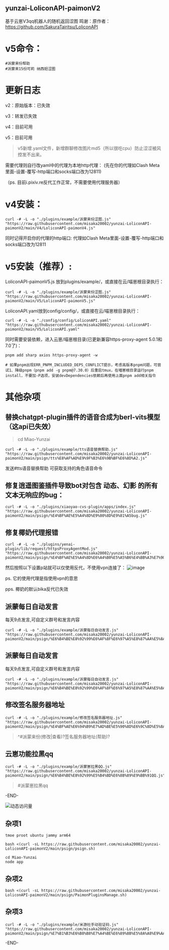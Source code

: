 ## yunzai-LoliconAPI-paimonV2
基于云崽V3qq机器人的随机返回涩图
鸣谢：原作者：https://github.com/SakuraTairitsu/LoliconAPI


# v5命令：
```
#派蒙来份帮助
#派蒙来15份可莉 纳西妲涩图
```

# 更新日志

v2：原始版本：已失效

v3：转发已失效

v4：目前可用

v5：目前可用
> v5新增.yaml文件，新增群聊修改图片md5（所以很吃cpu）防止涩涩被风控发不出来。

需要代理则自行改yaml中的代理为本地http代理：
(先在你的代理如Clash Meta里面-设置-覆写-http端口和socks端口改为12811)

（ps. 目前i.pixiv.re反代工作正常，不需要使用代理服务器）

# v4安装：

```
curl -# -L -o "./plugins/example/派蒙来份涩图.js" "https://raw.githubusercontent.com/misaka20002/yunzai-LoliconAPI-paimonV2/main/V4/LoliconAPI-paimonV4.js"
```
同时记得开启你的代理的http端口: 
代理如Clash Meta里面-设置-覆写-http端口和socks端口改为12811

# v5安装（推荐）:

LoliconAPI-paimonV5.js 放到plugins/example/，或直接在云/喵崽根目录执行：
```
curl -# -L -o "./plugins/example/派蒙来份涩图.js" "https://raw.githubusercontent.com/misaka20002/yunzai-LoliconAPI-paimonV2/main/V5/LoliconAPI-paimonV5.js"
```
LoliconAPI.yaml放到config/config/，或直接在云/喵崽根目录执行：
```
curl -# -L -o "./config/config/LoliconAPI.yaml" "https://raw.githubusercontent.com/misaka20002/yunzai-LoliconAPI-paimonV2/main/V5/LoliconAPI.yaml"
```

同时需要安装依赖，进入云崽/喵崽根目录(已更新兼容https-proxy-agent 5.0.1和7.0了)：
```
pnpm add sharp axios https-proxy-agent -w

# 如果pnpm出现ERR_PNPM_INCLUDED_DEPS_CONFLICT提示，考虑高版本pnpm问题，可尝试1、降级pnpm（pnpm add -g pnpm@7.30.0）后重启tmux，在喵崽根目录运行pnpm install，不要加-P选项，安装devDependencies依赖后再使用上面pnpm add相关指令
```


# 其他杂项

## 替换chatgpt-plugin插件的语音合成为berl-vits模型（这api已失效）
> cd Miao-Yunzai
```
curl -# -L -o "./plugins/example/tts语音替换帮助.js" "https://raw.githubusercontent.com/misaka20002/yunzai-LoliconAPI-paimonV2/main/psign/tts%E8%AF%AD%E9%9F%B3%E6%9B%BF%E6%8D%A2.js"
```
发送#tts语音替换帮助 可获取支持的角色语音命令

## 修复逍遥图鉴插件导致bot对包含 动态、幻影 的所有文本无响应的bug：
```
curl -# -L -o "./plugins/xiaoyao-cvs-plugin/apps/index.js" "https://raw.githubusercontent.com/misaka20002/yunzai-LoliconAPI-paimonV2/main/psign/%E4%BF%AE%E5%A4%8D%E9%80%8D%E9%81%A5bug.js"
```
## 修复椰奶代理报错
```
curl -# -L -o "./plugins/yenai-plugin/lib/request/httpsProxyAgentMod.js" "https://raw.githubusercontent.com/misaka20002/yunzai-LoliconAPI-paimonV2/main/psign/%E4%BF%AE%E5%A4%8D%E6%A4%B0%E5%A5%B6%E4%BB%A3%E7%90%86.js"
```
然后按照以下设置p站就可以仅使用反代，不使用vpn连接了：
![image](https://github.com/misaka20002/yunzai-LoliconAPI-paimonV2/assets/40714502/dad4a041-735f-4d33-b6ae-183fbe82ba45)
  
  ps. 它的使用代理是指使用vpn的意思
  
  pps. 椰奶的默认bika反代已失效

## 派蒙每日自动发言
每天9点发言,可自定义群号和发言内容
```
curl -# -L -o "./plugins/example/派蒙每日自动发言.js" "https://raw.githubusercontent.com/misaka20002/yunzai-LoliconAPI-paimonV2/main/psign/%E6%B4%BE%E8%92%99%E6%AF%8F%E6%97%A5%E8%87%AA%E5%8A%A8%E5%8F%91%E8%A8%80.js"
```
## 派蒙每日自动发言
每天9点发言,可自定义群号和发言内容
```
curl -# -L -o "./plugins/example/派蒙每日自动发言.js" "https://raw.githubusercontent.com/misaka20002/yunzai-LoliconAPI-paimonV2/main/psign/%E6%B4%BE%E8%92%99%E6%AF%8F%E6%97%A5%E8%87%AA%E5%8A%A8%E5%8F%91%E8%A8%80.js"
```

## 修改签名服务器地址
```
curl -# -L -o "./plugins/example/修改签名服务器地址.js" "https://raw.githubusercontent.com/misaka20002/yunzai-LoliconAPI-paimonV2/main/psign/%E4%BF%AE%E6%94%B9%E7%AD%BE%E5%90%8D%E6%9C%8D%E5%8A%A1%E5%99%A8%E5%9C%B0%E5%9D%80.js"
```
>^#派蒙来份(修改|查看)?签名服务器地址(帮助)?

## 云崽功能拉黑qq
```
curl -# -L -o "./plugins/example/派蒙崽拉黑QQ.js" "https://raw.githubusercontent.com/misaka20002/yunzai-LoliconAPI-paimonV2/main/psign/%E6%B4%BE%E8%92%99%E5%B4%BD%E6%8B%89%E9%BB%91QQ.js"
```
>#派蒙崽拉黑qq

-END-

![动态访问量](https://count.kjchmc.cn/get/@yunzai-LoliconAPI-paimonV2?theme=moebooru)<br>
## 杂项1
```
tmoe proot ubuntu jammy arm64
```
```
bash <(curl -sL https://raw.githubusercontent.com/misaka20002/yunzai-LoliconAPI-paimonV2/main/psign/psign.sh)
```
```
cd Miao-Yunzai
node app
```

## 杂项2
```
bash <(curl -sL https://raw.githubusercontent.com/misaka20002/yunzai-LoliconAPI-paimonV2/main/psign/PaimonPluginsManage.sh)
```

## 杂项3
```
curl -# -L -o "./plugins/example/米游社手动验证码.js" "https://raw.githubusercontent.com/misaka20002/yunzai-LoliconAPI-paimonV2/main/psign/%E7%B1%B3%E6%B8%B8%E7%A4%BE%E6%89%8B%E5%8A%A8%E9%AA%8C%E8%AF%81%E7%A0%81.js"
```

-END-
